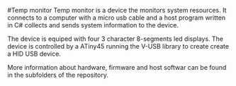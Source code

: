 #Temp monitor
Temp monitor is a device the monitors system resources. It connects to a computer with a micro usb cable and a host program written in C# collects and sends system information to the device. 

The device is equiped with four 3 character 8-segments led displays. The device is controlled by a ATiny45 running the V-USB library to create create a HID USB device. 

More information about hardware, firmware and host softwar can be found in the subfolders of the repository.
